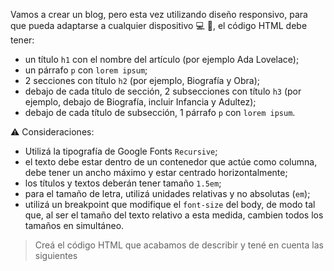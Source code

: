 Vamos a crear un blog, pero esta vez utilizando diseño responsivo, para que pueda adaptarse a cualquier dispositivo :computer: :iphone:, el código HTML debe tener: 

- un título `h1` con el nombre del artículo (por ejemplo Ada Lovelace);
- un párrafo `p` con `lorem ipsum`;
- 2 secciones con título `h2` (por ejemplo, Biografía y Obra);
- debajo de cada título de sección, 2 subsecciones con título `h3` (por ejemplo, debajo de Biografía, incluir Infancia y Adultez);
- debajo de cada título de subsección, 1 párrafo `p` con `lorem ipsum`.

:warning: Consideraciones:

- Utilizá la tipografía de Google Fonts `Recursive`;
- el texto debe estar dentro de un contenedor que actúe como columna, debe tener un ancho máximo y estar centrado horizontalmente;
- los títulos y textos deberán tener tamaño `1.5em`;
- para el tamaño de letra, utilizá unidades relativas y no absolutas (`em`);
- utilizá un breakpoint que modifique el `font-size` del body, de modo tal que, al ser el tamaño del texto relativo a esta medida, cambien todos los tamaños en simultáneo.

> Creá el código HTML que acabamos de describir y tené en cuenta las siguientes